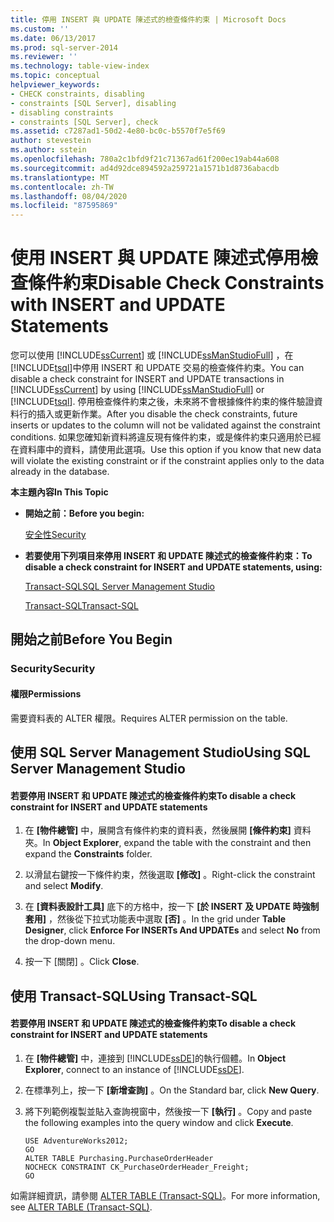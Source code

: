 ```yaml
---
title: 停用 INSERT 與 UPDATE 陳述式的檢查條件約束 | Microsoft Docs
ms.custom: ''
ms.date: 06/13/2017
ms.prod: sql-server-2014
ms.reviewer: ''
ms.technology: table-view-index
ms.topic: conceptual
helpviewer_keywords:
- CHECK constraints, disabling
- constraints [SQL Server], disabling
- disabling constraints
- constraints [SQL Server], check
ms.assetid: c7287ad1-50d2-4e80-bc0c-b5570f7e5f69
author: stevestein
ms.author: sstein
ms.openlocfilehash: 780a2c1bfd9f21c71367ad61f200ec19ab44a608
ms.sourcegitcommit: ad4d92dce894592a259721a1571b1d8736abacdb
ms.translationtype: MT
ms.contentlocale: zh-TW
ms.lasthandoff: 08/04/2020
ms.locfileid: "87595869"
---
```

# <a name="disable-check-constraints-with-insert-and-update-statements"></a><span data-ttu-id="c130e-102">使用 INSERT 與 UPDATE 陳述式停用檢查條件約束</span><span class="sxs-lookup"><span data-stu-id="c130e-102">Disable Check Constraints with INSERT and UPDATE Statements</span></span>
  <span data-ttu-id="c130e-103">您可以使用 [!INCLUDE[ssCurrent](../../includes/sscurrent-md.md)] 或 [!INCLUDE[ssManStudioFull](../../includes/ssmanstudiofull-md.md)] ，在 [!INCLUDE[tsql](../../includes/tsql-md.md)]中停用 INSERT 和 UPDATE 交易的檢查條件約束。</span><span class="sxs-lookup"><span data-stu-id="c130e-103">You can disable a check constraint for INSERT and UPDATE transactions in [!INCLUDE[ssCurrent](../../includes/sscurrent-md.md)] by using [!INCLUDE[ssManStudioFull](../../includes/ssmanstudiofull-md.md)] or [!INCLUDE[tsql](../../includes/tsql-md.md)].</span></span> <span data-ttu-id="c130e-104">停用檢查條件約束之後，未來將不會根據條件約束的條件驗證資料行的插入或更新作業。</span><span class="sxs-lookup"><span data-stu-id="c130e-104">After you disable the check constraints, future inserts or updates to the column will not be validated against the constraint conditions.</span></span> <span data-ttu-id="c130e-105">如果您確知新資料將違反現有條件約束，或是條件約束只適用於已經在資料庫中的資料，請使用此選項。</span><span class="sxs-lookup"><span data-stu-id="c130e-105">Use this option if you know that new data will violate the existing constraint or if the constraint applies only to the data already in the database.</span></span>  
  
 <span data-ttu-id="c130e-106">**本主題內容**</span><span class="sxs-lookup"><span data-stu-id="c130e-106">**In This Topic**</span></span>  
  
-   <span data-ttu-id="c130e-107">**開始之前：**</span><span class="sxs-lookup"><span data-stu-id="c130e-107">**Before you begin:**</span></span>  
  
     [<span data-ttu-id="c130e-108">安全性</span><span class="sxs-lookup"><span data-stu-id="c130e-108">Security</span></span>](#Security)  
  
-   <span data-ttu-id="c130e-109">**若要使用下列項目來停用 INSERT 和 UPDATE 陳述式的檢查條件約束：**</span><span class="sxs-lookup"><span data-stu-id="c130e-109">**To disable a check constraint for INSERT and UPDATE statements, using:**</span></span>  
  
     [<span data-ttu-id="c130e-110">Transact-SQL</span><span class="sxs-lookup"><span data-stu-id="c130e-110">SQL Server Management Studio</span></span>](#SSMSProcedure)  
  
     [<span data-ttu-id="c130e-111">Transact-SQL</span><span class="sxs-lookup"><span data-stu-id="c130e-111">Transact-SQL</span></span>](#TsqlProcedure)  
  
##  <a name="before-you-begin"></a><a name="BeforeYouBegin"></a> <span data-ttu-id="c130e-112">開始之前</span><span class="sxs-lookup"><span data-stu-id="c130e-112">Before You Begin</span></span>  
  
###  <a name="security"></a><a name="Security"></a> <span data-ttu-id="c130e-113">Security</span><span class="sxs-lookup"><span data-stu-id="c130e-113">Security</span></span>  
  
####  <a name="permissions"></a><a name="Permissions"></a> <span data-ttu-id="c130e-114">權限</span><span class="sxs-lookup"><span data-stu-id="c130e-114">Permissions</span></span>  
 <span data-ttu-id="c130e-115">需要資料表的 ALTER 權限。</span><span class="sxs-lookup"><span data-stu-id="c130e-115">Requires ALTER permission on the table.</span></span>  
  
##  <a name="using-sql-server-management-studio"></a><a name="SSMSProcedure"></a> <span data-ttu-id="c130e-116">使用 SQL Server Management Studio</span><span class="sxs-lookup"><span data-stu-id="c130e-116">Using SQL Server Management Studio</span></span>  
  
#### <a name="to-disable-a-check-constraint-for-insert-and-update-statements"></a><span data-ttu-id="c130e-117">若要停用 INSERT 和 UPDATE 陳述式的檢查條件約束</span><span class="sxs-lookup"><span data-stu-id="c130e-117">To disable a check constraint for INSERT and UPDATE statements</span></span>  
  
1.  <span data-ttu-id="c130e-118">在 **[物件總管]** 中，展開含有條件約束的資料表，然後展開 **[條件約束]** 資料夾。</span><span class="sxs-lookup"><span data-stu-id="c130e-118">In **Object Explorer**, expand the table with the constraint and then expand the **Constraints** folder.</span></span>  
  
2.  <span data-ttu-id="c130e-119">以滑鼠右鍵按一下條件約束，然後選取 **[修改]** 。</span><span class="sxs-lookup"><span data-stu-id="c130e-119">Right-click the constraint and select **Modify**.</span></span>  
  
3.  <span data-ttu-id="c130e-120">在 **[資料表設計工具]** 底下的方格中，按一下 **[於 INSERT 及 UPDATE 時強制套用]** ，然後從下拉式功能表中選取 **[否]** 。</span><span class="sxs-lookup"><span data-stu-id="c130e-120">In the grid under **Table Designer**, click **Enforce For INSERTs And UPDATEs** and select **No** from the drop-down menu.</span></span>  
  
4.  <span data-ttu-id="c130e-121">按一下 [關閉]  。</span><span class="sxs-lookup"><span data-stu-id="c130e-121">Click **Close**.</span></span>  
  
##  <a name="using-transact-sql"></a><a name="TsqlProcedure"></a> <span data-ttu-id="c130e-122">使用 Transact-SQL</span><span class="sxs-lookup"><span data-stu-id="c130e-122">Using Transact-SQL</span></span>  
  
#### <a name="to-disable-a-check-constraint-for-insert-and-update-statements"></a><span data-ttu-id="c130e-123">若要停用 INSERT 和 UPDATE 陳述式的檢查條件約束</span><span class="sxs-lookup"><span data-stu-id="c130e-123">To disable a check constraint for INSERT and UPDATE statements</span></span>  
  
1.  <span data-ttu-id="c130e-124">在 **[物件總管]** 中，連接到 [!INCLUDE[ssDE](../../includes/ssde-md.md)]的執行個體。</span><span class="sxs-lookup"><span data-stu-id="c130e-124">In **Object Explorer**, connect to an instance of [!INCLUDE[ssDE](../../includes/ssde-md.md)].</span></span>  
  
2.  <span data-ttu-id="c130e-125">在標準列上，按一下 **[新增查詢]** 。</span><span class="sxs-lookup"><span data-stu-id="c130e-125">On the Standard bar, click **New Query**.</span></span>  
  
3.  <span data-ttu-id="c130e-126">將下列範例複製並貼入查詢視窗中，然後按一下 **[執行]** 。</span><span class="sxs-lookup"><span data-stu-id="c130e-126">Copy and paste the following examples into the query window and click **Execute**.</span></span>  
  
    ```  
    USE AdventureWorks2012;  
    GO  
    ALTER TABLE Purchasing.PurchaseOrderHeader  
    NOCHECK CONSTRAINT CK_PurchaseOrderHeader_Freight;   
    GO  
    ```  
  
 <span data-ttu-id="c130e-127">如需詳細資訊，請參閱 [ALTER TABLE &#40;Transact-SQL&#41;](/sql/t-sql/statements/alter-table-transact-sql)。</span><span class="sxs-lookup"><span data-stu-id="c130e-127">For more information, see [ALTER TABLE &#40;Transact-SQL&#41;](/sql/t-sql/statements/alter-table-transact-sql).</span></span>  
  
###  <a name="TsqlExample"></a>  
